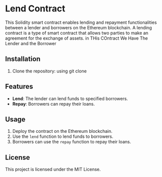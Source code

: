 # Lend Contract

This Solidity smart contract enables lending and repayment functionalities between a lender and borrowers on the Ethereum blockchain.
A lending contract is a type of smart contract that allows two parties to make an agreement for the exchange of assets. in THis COntract We Have The Lender and the Borrower

## Installation

1. Clone the repository: using git clone

## Features

- **Lend**: The lender can lend funds to specified borrowers.
- **Repay**: Borrowers can repay their loans.
  
## Usage

1. Deploy the contract on the Ethereum blockchain.
2. Use the `lend` function to lend funds to borrowers.
3. Borrowers can use the `repay` function to repay their loans.

## License

This project is licensed under the MIT License.
